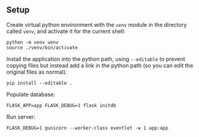 Setup
-----
Create virtual python environment with the `venv` module in the
directory called `venv`, and activate it for the current shell:

	python -m venv venv
	source ./venv/bin/activate

Install the application into the python path, using `--editable` to
prevent copying files but instead add a link in the python path (so you
can edit the original files as normal).

	pip install --editable .

Populate database:

	FLASK_APP=app FLASK_DEBUG=1 flask initdb

Run server:

	FLASK_DEBUG=1 gunicorn --worker-class eventlet -w 1 app:app

